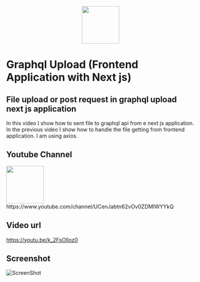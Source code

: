 <img src="https://res.cloudinary.com/dbjrx698c/image/upload/v1704611347/logo_w4vxp0.png" width="100" height="100" style="display: block; margin: 0 auto;">

# Graphql Upload (Frontend Application with Next js)
## File upload or post request in graphql upload next js application
In this video I show how to sent file to graphql api from e next js application. In the previous video I show how to handle the file getting from frontend application. I am using axios.

## Youtube Channel
<img src="https://lh3.googleusercontent.com/d/1TahrzXTmSlN2KDtcZ3lamaJjOLmjqGAM" width="100">
https://www.youtube.com/channel/UCenJabtn62vOv0ZDMIWYYkQ

## Video url
https://youtu.be/k_2FsOlloz0

## Screenshot
![ScreenShot](https://lh3.googleusercontent.com/d/1YY5r4qinQ4O_-Cxv_VcU1Ju39gZyO2vJ)
